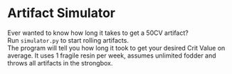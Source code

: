 # Artifact Simulator
Ever wanted to know how long it takes to get a 50CV artifact? \
Run `simulator.py` to start rolling artifacts. \
The program will tell you how long it took to get your desired Crit Value on average. It uses 1 fragile resin per week, assumes unlimited fodder and throws all artifacts in the strongbox. 